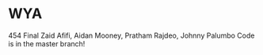 # WYA
454 Final
Zaid Afifi, Aidan Mooney, Pratham Rajdeo, Johnny Palumbo
Code is in the master branch!
